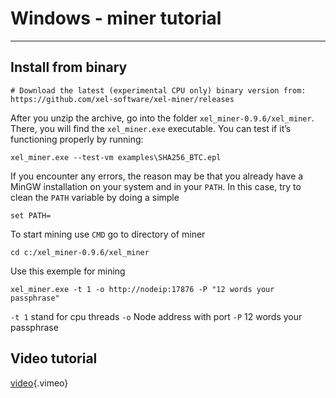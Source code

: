 <!-- TITLE: Windows Miner Tutorial -->
<!-- SUBTITLE: A quick summary of Windows Miner Tutorial -->

# Windows - miner tutorial
-----

Install from binary
-----
```text
# Download the latest (experimental CPU only) binary version from:
https://github.com/xel-software/xel-miner/releases
```

After you unzip the archive, go into the folder `xel_miner-0.9.6/xel_miner`. There, you will find the `xel_miner.exe` executable. You can test if it’s functioning properly by running:


```text
xel_miner.exe --test-vm examples\SHA256_BTC.epl
```

If you encounter any errors, the reason may be that you already have a MinGW installation on your system and in your `PATH`. In this case, try to clean the `PATH` variable by doing a simple


```text
set PATH=
```

To start mining use `CMD` go to directory of miner

```text
cd c:/xel_miner-0.9.6/xel_miner
```

Use this exemple for mining


```text
xel_miner.exe -t 1 -o http://nodeip:17876 -P "12 words your passphrase"
```


`-t 1` stand for cpu threads `-o` Node address with port `-P` 12 words your passphrase

Video tutorial
-----

[video](https://vimeo.com/265864726){.vimeo}
